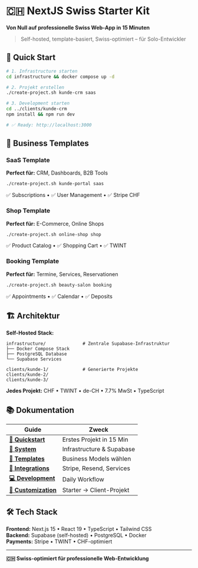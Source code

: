 # 🇨🇭 NextJS Swiss Starter Kit

**Von Null auf professionelle Swiss Web-App in 15 Minuten**

> Self-hosted, template-basiert, Swiss-optimiert – für Solo-Entwickler

## 🚀 Quick Start

```bash
# 1. Infrastructure starten
cd infrastructure && docker compose up -d

# 2. Projekt erstellen
./create-project.sh kunde-crm saas

# 3. Development starten
cd ../clients/kunde-crm
npm install && npm run dev

# ✅ Ready: http://localhost:3000
```

## 🎨 Business Templates

### SaaS Template
**Perfect für:** CRM, Dashboards, B2B Tools
```bash
./create-project.sh kunde-portal saas
```
✅ Subscriptions • ✅ User Management • ✅ Stripe CHF

### Shop Template  
**Perfect für:** E-Commerce, Online Shops
```bash
./create-project.sh online-shop shop
```
✅ Product Catalog • ✅ Shopping Cart • ✅ TWINT

### Booking Template
**Perfect für:** Termine, Services, Reservationen
```bash
./create-project.sh beauty-salon booking
```
✅ Appointments • ✅ Calendar • ✅ Deposits

## 🏗️ Architektur

**Self-Hosted Stack:**
```
infrastructure/              # Zentrale Supabase-Infrastruktur
├── Docker Compose Stack
├── PostgreSQL Database  
└── Supabase Services

clients/kunde-1/             # Generierte Projekte
clients/kunde-2/             
clients/kunde-3/             
```

**Jedes Projekt:** CHF • TWINT • de-CH • 7.7% MwSt • TypeScript

## 📚 Dokumentation

| Guide | Zweck |
|-------|-------|
| **[🚀 Quickstart](docs/01-quickstart.md)** | Erstes Projekt in 15 Min |
| **[🔧 System](docs/02-system.md)** | Infrastructure & Supabase |
| **[🎨 Templates](docs/03-templates.md)** | Business Models wählen |
| **[🔗 Integrations](docs/04-integrations.md)** | Stripe, Resend, Services |
| **[💻 Development](docs/05-development.md)** | Daily Workflow |
| **[🎯 Customization](docs/06-customization.md)** | Starter → Client-Projekt |

## 🛠️ Tech Stack

**Frontend:** Next.js 15 • React 19 • TypeScript • Tailwind CSS  
**Backend:** Supabase (self-hosted) • PostgreSQL • Docker  
**Payments:** Stripe • TWINT • CHF-optimiert

---

**🇨🇭 Swiss-optimiert für professionelle Web-Entwicklung**
